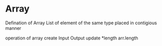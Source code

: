 # Array
Defination of Array
List of element of the same type placed in contigious manner


operation of array
  create
  Input
  Output
  update
  *length
  arr.length
